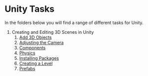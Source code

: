 # Unity Tasks

In the folders below you will find a range of different tasks for Unity.

1. Creating and Editing 3D Scenes in Unity
    1. [Add 3D Objects](1_3D_Scene/1_Add_3D_Objects/task.md)
    1. [Adjusting the Camera](1_3D_Scene/2_Camera/task.md)
    1. [Components](1_3D_Scene/3_Add_Components_To_Objects/task.md)
    1. [Physics](1_3D_Scene/4_Physics/task.md)
    1. [Installing Packages](1_3D_Scene/5_Install_Package/task.md)
    1. [Creating a Level](1_3D_Scene/6_Create_Level/task.md)
    1. [Prefabs](1_3D_Scene/7_Prefabs/task.md)